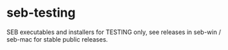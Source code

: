 # seb-testing
SEB executables and installers for TESTING only, see releases in seb-win / seb-mac for stable public releases.

